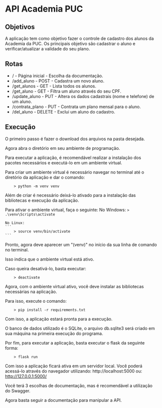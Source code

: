 # API Academia PUC

## Objetivos

A aplicação tem como objetivo fazer o controle de cadastro dos alunos da Academia da PUC. Os principais objetivo são cadastrar o aluno e verificar/atualizar a validade do seu plano.


## Rotas

* / - Página inicial - Escolha da documentação.
* /add_aluno - POST - Cadastra um novo aluno.
* /get_alunos - GET - Lista todos os alunos.
* /get_aluno - GET - Filtra um aluno através do seu CPF.
* /update_aluno - PUT - Altera os dados cadastrais (nome e telefone) de um aluno.
* /contrata_plano - PUT - Contrata um plano mensal para o aluno.
* /del_aluno - DELETE - Exclui um aluno do cadastro.


## Execução

O primeiro passo é fazer o download dos arquivos na pasta desejada.

Agora abra o diretório em seu ambiente de programação.

Para executar a aplicação, é recomendável realizar a instalação dos pacotes necessários e executá-lo em um ambiente virtual.

Para criar um ambiente virtual é necessário navegar no terminal até o diretório da aplicação e dar o comando:
```
    > python -m venv venv
```

Além de criar é necessário deixá-lo ativado para a instalação das bibliotecas e execução da aplicação.

Para ativar o ambiente virtual, faça o  seguinte:
    No Windows:
    ```
        > .\venv\Scripts\activate
    ```

    No Linux:
    ```
        > source venv/bin/activate
    ```

Pronto, agora deve aparecer um "(venv)" no início da sua linha de comando no terminal. 

Isso indica que o ambiente virtual está ativo.

Caso queira desativá-lo, basta executar:
```
    > deactivate
```


Agora, com o ambiente virtual ativo, você deve instalar as bibliotecas necessárias na aplicação.

Para isso, execute o comando:
```
    > pip install -r requirements.txt
```

Com isso, a aplicação estará pronta para a execução.

O banco de dados utilizado é o SQLite, o arquivo db.sqlite3 será criado em sua máquina na primeira execução do programa.

Por fim, para executar a aplicação, basta executar o flask da seguinte forma:
```
    > flask run
```

Com isso a aplicação ficará ativa em um servidor local. Você poderá acessá-lo através do navegador utilizando:
    http://localhost:5000
ou:
    http://127.0.0.1:5000/

Você terá 3 escolhas de documentação, mas é recomendável a utilização do Swagger.

Agora basta seguir a documentação para manipular a API.
